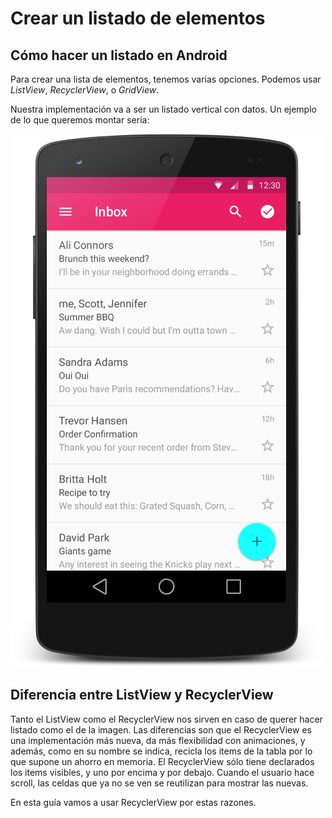 # Crear un listado de elementos
## Cómo hacer un listado en Android

Para crear una lista de elementos, tenemos varias opciones. Podemos usar *ListView*, *RecyclerView*, o *GridView*.

Nuestra implementación va a ser un listado vertical con datos. Un ejemplo de lo que queremos montar sería:

![Screenshot](img/recycler.png)

## Diferencia entre ListView y RecyclerView

Tanto el ListView como el RecyclerView nos sirven en caso de querer hacer listado como el de la imagen. Las diferencias son que el RecyclerView es una implementación más nueva, da más flexibilidad con animaciones, y además, como en su nombre se indica, recicla los items de la tabla por lo que supone un ahorro en memoria. El RecyclerView sólo tiene declarados los items visibles, y uno por encima y por debajo. Cuando el usuario hace scroll, las celdas que ya no se ven se reutilizan para mostrar las nuevas.

En esta guía vamos a usar RecyclerView por estas razones.
